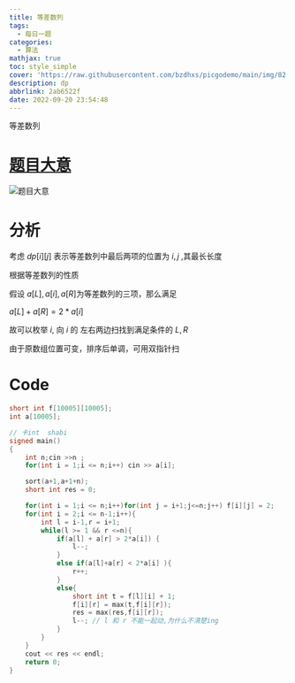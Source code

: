```yaml
---
title: 等差数列
tags:
  - 每日一题
categories:
  - 算法
mathjax: true
toc: style_simple
cover: 'https://raw.githubusercontent.com/bzdhxs/picgodemo/main/img/82.JPG'
description: dp
abbrlink: 2ab6522f
date: 2022-09-20 23:54:48
---
```


等差数列

# [题目大意](http://oj.daimayuan.top/course/10/problem/843)

![题目大意](https://cdn.jsdelivr.net/gh/bzdhxs/picgodemo/img/image-20220920193741729.png)

# 分析



考虑  $dp[i][j]$ 表示等差数列中最后两项的位置为 $i,j$ ,其最长长度

根据等差数列的性质

假设 $a[L],a[i], a[R]$为等差数列的三项，那么满足

$a[L] + a[R] = 2 * a[i]$

故可以枚举 $i$, 向 $i$ 的 左右两边扫找到满足条件的 $L,R$

由于原数组位置可变，排序后单调，可用双指针扫



# Code

```cpp
short int f[10005][10005];
int a[10005];

// 卡int  shabi
signed main()
{
    int n;cin >>n ;
    for(int i = 1;i <= n;i++) cin >> a[i];

    sort(a+1,a+1+n);
    short int res = 0;

    for(int i = 1;i <= n;i++)for(int j = i+1;j<=n;j++) f[i][j] = 2;
    for(int i = 2;i <= n-1;i++){
        int l = i-1,r = i+1;
        while(l >= 1 && r <=n){
            if(a[l] + a[r] > 2*a[i]) {
                l--;
            }
            else if(a[l]+a[r] < 2*a[i] ){
                r++;
            } 
            else{
                short int t = f[l][i] + 1;
                f[i][r] = max(t,f[i][r]);
                res = max(res,f[i][r]);
                l--; // l 和 r 不能一起动,为什么不清楚ing
            }
        }
    }
    cout << res << endl;
    return 0;
}
```


